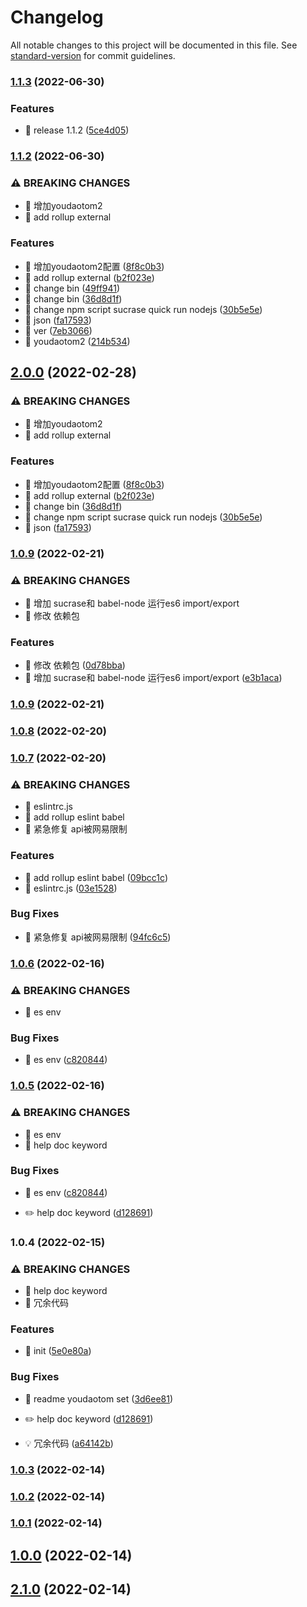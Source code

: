 # Changelog

All notable changes to this project will be documented in this file. See [standard-version](https://github.com/conventional-changelog/standard-version) for commit guidelines.

### [1.1.3](https://github.com/tomatobybike/Tomato-NPM-CLI-Youdao.js/compare/v1.1.2...v1.1.3) (2022-06-30)


### Features

* 🎸 release 1.1.2 ([5ce4d05](https://github.com/tomatobybike/Tomato-NPM-CLI-Youdao.js/commit/5ce4d05c13fd495207141b9ea8a1f2bc27667257))

### [1.1.2](https://github.com/tomatobybike/Tomato-NPM-CLI-Youdao.js/compare/v1.0.9...v1.1.2) (2022-06-30)


### ⚠ BREAKING CHANGES

* 🧨 增加youdaotom2
* 🧨 add rollup external

### Features

* 🎸 增加youdaotom2配置 ([8f8c0b3](https://github.com/tomatobybike/Tomato-NPM-CLI-Youdao.js/commit/8f8c0b387294ac8e6d141b3915e8a6d82522d9f2))
* 🎸 add rollup external ([b2f023e](https://github.com/tomatobybike/Tomato-NPM-CLI-Youdao.js/commit/b2f023ea1054b108ef6f6d9882ead470eddc3657))
* 🎸 change bin ([49ff941](https://github.com/tomatobybike/Tomato-NPM-CLI-Youdao.js/commit/49ff94153a8a08b4769d6342b5ae3398d8db1770))
* 🎸 change bin ([36d8d1f](https://github.com/tomatobybike/Tomato-NPM-CLI-Youdao.js/commit/36d8d1f9586a1dd9da225fffe621c26d12c2c8d8))
* 🎸 change npm script sucrase quick run nodejs ([30b5e5e](https://github.com/tomatobybike/Tomato-NPM-CLI-Youdao.js/commit/30b5e5e7c7326d2ac255e99d14e92309017b6671))
* 🎸 json ([fa17593](https://github.com/tomatobybike/Tomato-NPM-CLI-Youdao.js/commit/fa1759384f1c3704a5a229359af9d9bd8b15f6d3))
* 🎸 ver ([7eb3066](https://github.com/tomatobybike/Tomato-NPM-CLI-Youdao.js/commit/7eb306662eb2889f4c4db5b24b08c5ec36f53714))
* 🎸 youdaotom2 ([214b534](https://github.com/tomatobybike/Tomato-NPM-CLI-Youdao.js/commit/214b5346b11ebd0a48373e076bbc3308b33115ac))

## [2.0.0](https://github.com/tomatobybike/Tomato-NPM-CLI-Youdao.js/compare/v1.0.9...v2.0.0) (2022-02-28)


### ⚠ BREAKING CHANGES

* 🧨 增加youdaotom2
* 🧨 add rollup external

### Features

* 🎸 增加youdaotom2配置 ([8f8c0b3](https://github.com/tomatobybike/Tomato-NPM-CLI-Youdao.js/commit/8f8c0b387294ac8e6d141b3915e8a6d82522d9f2))
* 🎸 add rollup external ([b2f023e](https://github.com/tomatobybike/Tomato-NPM-CLI-Youdao.js/commit/b2f023ea1054b108ef6f6d9882ead470eddc3657))
* 🎸 change bin ([36d8d1f](https://github.com/tomatobybike/Tomato-NPM-CLI-Youdao.js/commit/36d8d1f9586a1dd9da225fffe621c26d12c2c8d8))
* 🎸 change npm script sucrase quick run nodejs ([30b5e5e](https://github.com/tomatobybike/Tomato-NPM-CLI-Youdao.js/commit/30b5e5e7c7326d2ac255e99d14e92309017b6671))
* 🎸 json ([fa17593](https://github.com/tomatobybike/Tomato-NPM-CLI-Youdao.js/commit/fa1759384f1c3704a5a229359af9d9bd8b15f6d3))

### [1.0.9](https://github.com/tomatobybike/Tomato-NPM-CLI-Youdao.js/compare/v1.0.7...v1.0.9) (2022-02-21)


### ⚠ BREAKING CHANGES

* 🧨 增加 sucrase和 babel-node 运行es6 import/export
* 🧨 修改 依赖包

### Features

* 🎸 修改 依赖包 ([0d78bba](https://github.com/tomatobybike/Tomato-NPM-CLI-Youdao.js/commit/0d78bba7631cdeda77d0892f0751008618aac1ec))
* 🎸 增加 sucrase和 babel-node 运行es6 import/export ([e3b1aca](https://github.com/tomatobybike/Tomato-NPM-CLI-Youdao.js/commit/e3b1aca06ae8dde4aab26b1c394f5b8126acd111))

### [1.0.9](https://github.com/tomatobybike/Tomato-NPM-CLI-Youdao.js/compare/v3.0.4...v1.0.9) (2022-02-21)

### [1.0.8](https://github.com/tomatobybike/Tomato-NPM-CLI-Youdao.js/compare/v1.0.7...v1.0.8) (2022-02-20)

### [1.0.7](https://github.com/tomatobybike/Tomato-NPM-CLI-Youdao.js/compare/v2.0.0...v1.0.7) (2022-02-20)



### ⚠ BREAKING CHANGES

* 🧨 eslintrc.js
* 🧨 add rollup eslint babel
* 🧨 紧急修复 api被网易限制

### Features

* 🎸 add rollup eslint babel ([09bcc1c](https://github.com/tomatobybike/Tomato-NPM-CLI-Youdao.js/commit/09bcc1c60a06137ddb7c0dcc7c6ebc5e60058e73))
* 🎸 eslintrc.js ([03e1528](https://github.com/tomatobybike/Tomato-NPM-CLI-Youdao.js/commit/03e152885817b14c57e5f0f1ee96f12da069800e))


### Bug Fixes

* 🐛 紧急修复 api被网易限制 ([94fc6c5](https://github.com/tomatobybike/Tomato-NPM-CLI-Youdao.js/commit/94fc6c5a2a5b0e2782b6305f07c063af3d41921b))

### [1.0.6](https://github.com/tomatobybike/Tomato-NPM-CLI-Youdao.js/compare/v1.0.4...v1.0.6) (2022-02-16)


### ⚠ BREAKING CHANGES

* 🧨 es env

### Bug Fixes

* 🐛 es env ([c820844](https://github.com/tomatobybike/Tomato-NPM-CLI-Youdao.js/commit/c820844372cb01093196981039386f97801790b5))

### [1.0.5](https://github.com/tomatobybike/Tomato-NPM-CLI-Youdao.js/compare/v1.0.3...v1.0.5) (2022-02-16)


### ⚠ BREAKING CHANGES

* 🧨 es env
* 🧨 help doc keyword

### Bug Fixes

* 🐛 es env ([c820844](https://github.com/tomatobybike/Tomato-NPM-CLI-Youdao.js/commit/c820844372cb01093196981039386f97801790b5))


* ✏️ help doc keyword ([d128691](https://github.com/tomatobybike/Tomato-NPM-CLI-Youdao.js/commit/d128691c2a02d8bea0e6a51cf4c234c33cbee074))

### 1.0.4 (2022-02-15)


### ⚠ BREAKING CHANGES

* 🧨 help doc keyword
* 🧨 冗余代码

### Features

* 🎸 init ([5e0e80a](https://github.com/tomatobybike/Tomato-NPM-CLI-Youdao.js/commit/5e0e80a2edf41e663918977f2e0788f383520bd2))


### Bug Fixes

* 🐛 readme youdaotom set ([3d6ee81](https://github.com/tomatobybike/Tomato-NPM-CLI-Youdao.js/commit/3d6ee81d40e7ce8ed656958982901501afc97485))


* ✏️ help doc keyword ([d128691](https://github.com/tomatobybike/Tomato-NPM-CLI-Youdao.js/commit/d128691c2a02d8bea0e6a51cf4c234c33cbee074))
* 💡 冗余代码 ([a64142b](https://github.com/tomatobybike/Tomato-NPM-CLI-Youdao.js/commit/a64142b5b01da37365d0a0010f7aa9cc3d7f7d33))

### [1.0.3](https://github.com/tomatobybike/Tomato-NPM-CLI-Youdao.js/compare/v1.0.2...v1.0.3) (2022-02-14)

### [1.0.2](https://github.com/tomatobybike/Tomato-NPM-CLI-Youdao.js/compare/v1.0.1...v1.0.2) (2022-02-14)

### [1.0.1](https://github.com/tomatobybike/Tomato-NPM-CLI-Youdao.js/compare/v1.0.0...v1.0.1) (2022-02-14)

## [1.0.0](https://github.com/tomatobybike/Tomato-NPM-CLI-Youdao.js/compare/v2.1.0...v1.0.0) (2022-02-14)

## [2.1.0](https://github.com/tomatobybike/Tomato-NPM-CLI-Youdao.js/compare/v2.0.0...v2.1.0) (2022-02-14)
